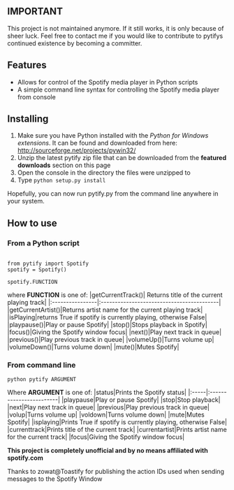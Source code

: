 ## IMPORTANT ##
This project is not maintained anymore. If it still works, it is only because of sheer luck. Feel free to contact me if you would like to contribute to pytifys continued existence by becoming a committer.

## Features ##
  * Allows for control of the Spotify media player in Python scripts
  * A simple command line syntax for controlling the Spotify media player from console

## Installing ##
  1. Make sure you have Python installed with the _Python for Windows extensions_. It can be found and downloaded from here: http://sourceforge.net/projects/pywin32/
  1. Unzip the latest pytify zip file that can be downloaded from the **featured downloads** section on this page
  1. Open the console in the directory the files were unzipped to
  1. Type `python setup.py install`

Hopefully, you can now run pytify.py from the command line anywhere in your system.

## How to use ##

### From a Python script ###
```

from pytify import Spotify
spotify = Spotify()

spotify.FUNCTION

```
where **FUNCTION** is one of:
|getCurrentTrack()| Returns title of the current playing track|
|:----------------|:------------------------------------------|
|getCurrentArtist()|Returns artist name for the current playing track|
|isPlaying|returns True if spotify is currently playing, otherwise False|
|playpause()|Play or pause Spotify|
|stop()|Stops playback in Spotify|
|focus()|Giving the Spotify window focus|
|next()|Play next track in queue|
|previous()|Play previous track in queue|
|volumeUp()|Turns volume up|
|volumeDown()|Turns volume down|
|mute()|Mutes Spotify|


### From command line ###
```
python pytify ARGUMENT
```

Where **ARGUMENT** is one of:
|status|Prints the Spotify status|
|:-----|:------------------------|
|playpause|Play or pause Spotify|
|stop|Stop playback|
|next|Play next track in queue|
|previous|Play previous track in queue|
|volup|Turns volume up|
|voldown|Turns volume down|
|mute|Mutes Spotify|
|isplaying|Prints True if spotify is currently playing, otherwise False|
|currenttrack|Prints title of the current track|
|currentartist|Prints artist name for the current track|
|focus|Giving the Spotify window focus|


**This project is completely unofficial and by no means affiliated with spotify.com**

Thanks to zowat@Toastify for publishing the action IDs used when sending messages to the Spotify Window
